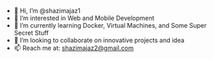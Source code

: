 - 👋 Hi, I’m @shazimajaz1
- 👀 I’m interested in Web and Mobile Development
- 🌱 I’m currently learning Docker, Virtual Machines, and Some Super Secret Stuff
- 💞️ I’m looking to collaborate on innovative projects and idea
- 📫 Reach me at: shazimajaz2@gmail.com
